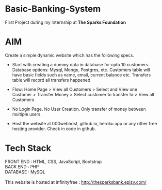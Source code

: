 # Basic-Banking-System
First Project during my Internship at **The Sparks Foundation**


# AIM
Create a simple dynamic website which has the following specs.</br>
 - Start with creating a dummy data in database for upto 10 customers.
   Database options: Mysql, Mongo, Postgres, etc. Customers table will
   have basic fields such as name, email, current balance etc. Transfers
   table will record all transfers happened.

-  Flow: Home Page > View all Customers > Select and View one Customer >
   Transfer Money > Select customer to transfer to > View all Customers
   
-  No Login Page. No User Creation. Only transfer of money between
   multiple users.
   
-  Host the website at 000webhost, github.io, heroku app or any other free
   hosting provider. Check in code in github.
   
   
# Tech Stack
FRONT END : HTML, CSS, JavaScript, Bootstrap<br>
BACK END : PHP<br>
DATABASE : MySQL<br>
<br>
This website is hosted at infinityfree : http://thesparksbank.epizy.com/
